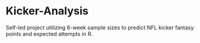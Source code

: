 # Kicker-Analysis
Self-led project utilizing 6-week sample sizes to predict NFL kicker fantasy points and expected attempts in R.
